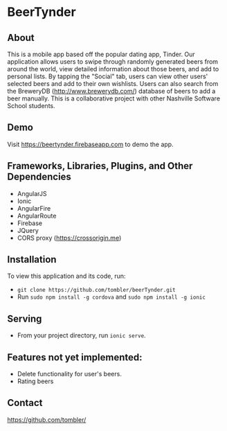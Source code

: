 # BeerTynder

## About

This is a mobile app based off the popular dating app, Tinder. Our application allows users to swipe through randomly generated beers from around the world, view detailed information about those beers, and add to personal lists. By tapping the "Social" tab, users can view other users' selected beers and add to their own wishlists. Users can also search from the BreweryDB (http://www.brewerydb.com/) database of beers to add a beer manually. This is a collaborative project with other Nashville Software School students.

## Demo

Visit https://beertynder.firebaseapp.com to demo the app.

## Frameworks, Libraries, Plugins, and Other Dependencies

* AngularJS
* Ionic
* AngularFire
* AngularRoute
* Firebase
* JQuery
* CORS proxy (https://crossorigin.me)

## Installation

To view this application and its code, run:

* `git clone https://github.com/tombler/beerTynder.git`
* Run `sudo npm install -g cordova` and `sudo npm install -g ionic`

## Serving

* From your project directory, run `ionic serve`.

## Features not yet implemented:

* Delete functionality for user's beers.
* Rating beers

## Contact

https://github.com/tombler/


